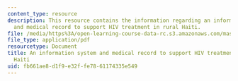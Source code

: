 ```yaml
---
content_type: resource
description: This resource contains the information regarding an information system
  and medical record to support HIV treatment in rural Haiti.
file: /media/https%3A/open-learning-course-data-rc.s3.amazonaws.com/mas-965-nextlab-i-designing-mobile-technologies-for-the-next-billion-users-fall-2008/fb661ae8d1f9e32ffe7861174335e549_MITMAS_965F08_Lec14_cf.pdf
file_type: application/pdf
resourcetype: Document
title: An information system and medical record to support HIV treatment in rural
  Haiti
uid: fb661ae8-d1f9-e32f-fe78-61174335e549
---
```

